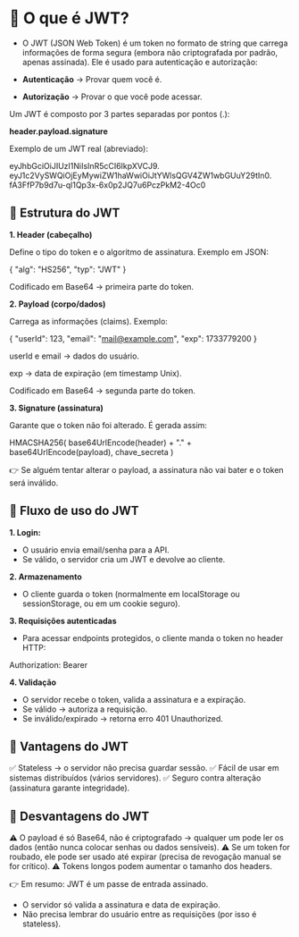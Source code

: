 # 🔹 O que é JWT?

- O JWT (JSON Web Token) é um token no formato de string que carrega informações de forma segura (embora não criptografada por padrão, apenas assinada).
  Ele é usado para autenticação e autorização:

- **Autenticação** → Provar quem você é.
- **Autorização** → Provar o que você pode acessar.

Um JWT é composto por 3 partes separadas por pontos (.):

**header.payload.signature**

Exemplo de um JWT real (abreviado):

eyJhbGciOiJIUzI1NiIsInR5cCI6IkpXVCJ9.
eyJ1c2VySWQiOjEyMywiZW1haWwiOiJtYWlsQGV4ZW1wbGUuY29tIn0.
fA3FfP7b9d7u-ql1Qp3x-6x0p2JQ7u6PczPkM2-4Oc0

## 🔹 Estrutura do JWT

**1. Header (cabeçalho)**

Define o tipo do token e o algoritmo de assinatura.
Exemplo em JSON:

{
"alg": "HS256",
"typ": "JWT"
}

Codificado em Base64 → primeira parte do token.

**2. Payload (corpo/dados)**

Carrega as informações (claims).
Exemplo:

{
"userId": 123,
"email": "mail@example.com",
"exp": 1733779200
}

userId e email → dados do usuário.

exp → data de expiração (em timestamp Unix).

Codificado em Base64 → segunda parte do token.

**3. Signature (assinatura)**

Garante que o token não foi alterado.
É gerada assim:

HMACSHA256(
base64UrlEncode(header) + "." + base64UrlEncode(payload),
chave_secreta
)

👉 Se alguém tentar alterar o payload, a assinatura não vai bater e o token será inválido.

## 🔹 Fluxo de uso do JWT

**1. Login:**

- O usuário envia email/senha para a API.
- Se válido, o servidor cria um JWT e devolve ao cliente.

**2. Armazenamento**

- O cliente guarda o token (normalmente em localStorage ou sessionStorage, ou em um cookie seguro).

**3. Requisições autenticadas**

- Para acessar endpoints protegidos, o cliente manda o token no header HTTP:

Authorization: Bearer <token>

**4. Validação**

- O servidor recebe o token, valida a assinatura e a expiração.
- Se válido → autoriza a requisição.
- Se inválido/expirado → retorna erro 401 Unauthorized.

## 🔹 Vantagens do JWT

✅ Stateless → o servidor não precisa guardar sessão.
✅ Fácil de usar em sistemas distribuídos (vários servidores).
✅ Seguro contra alteração (assinatura garante integridade).

## 🔹 Desvantagens do JWT

⚠️ O payload é só Base64, não é criptografado → qualquer um pode ler os dados (então nunca colocar senhas ou dados sensíveis).
⚠️ Se um token for roubado, ele pode ser usado até expirar (precisa de revogação manual se for crítico).
⚠️ Tokens longos podem aumentar o tamanho dos headers.

👉 Em resumo: JWT é um passe de entrada assinado.

- O servidor só valida a assinatura e data de expiração.
- Não precisa lembrar do usuário entre as requisições (por isso é stateless).
